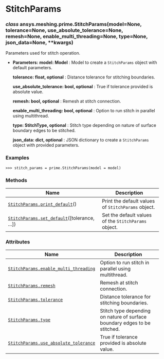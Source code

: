 <!-- vale off -->

# StitchParams

<a id="ansys.meshing.prime.StitchParams"></a>

### *class* ansys.meshing.prime.StitchParams(model=None, tolerance=None, use_absolute_tolerance=None, remesh=None, enable_multi_threading=None, type=None, json_data=None, \*\*kwargs)

Parameters used for stitch operation.

* **Parameters:**
  **model: Model**
  : Model to create a `StitchParams` object with default parameters.

  **tolerance: float, optional**
  : Distance tolerance for stitching boundaries.

  **use_absolute_tolerance: bool, optional**
  : True if tolerance provided is absolute value.

  **remesh: bool, optional**
  : Remesh at stitch connection.

  **enable_multi_threading: bool, optional**
  : Option to run stitch in parallel using multithread.

  **type: StitchType, optional**
  : Stitch type depending on nature of surface boundary edges to be stitched.

  **json_data: dict, optional**
  : JSON dictionary to create a `StitchParams` object with provided parameters.

### Examples

```pycon
>>> stitch_params = prime.StitchParams(model = model)
```

<!-- !! processed by numpydoc !! -->

### Methods

| Name | Description |
|----------------------------------------------------------------------------------------------------------------------------------------------|------------------------------------------------------|
| [`StitchParams.print_default`](ansys.meshing.prime.StitchParams.print_default.md#ansys.meshing.prime.StitchParams.print_default)()           | Print the default values of `StitchParams` object.   |
| [`StitchParams.set_default`](ansys.meshing.prime.StitchParams.set_default.md#ansys.meshing.prime.StitchParams.set_default)([tolerance, ...]) | Set the default values of the `StitchParams` object. |

### Attributes

| Name | Description |
|---------------------------------------------------------------------------------------------------------------------------------------------------------------|---------------------------------------------------------------------------|
| [`StitchParams.enable_multi_threading`](ansys.meshing.prime.StitchParams.enable_multi_threading.md#ansys.meshing.prime.StitchParams.enable_multi_threading)   | Option to run stitch in parallel using multithread.                       |
| [`StitchParams.remesh`](ansys.meshing.prime.StitchParams.remesh.md#ansys.meshing.prime.StitchParams.remesh)                                                   | Remesh at stitch connection.                                              |
| [`StitchParams.tolerance`](ansys.meshing.prime.StitchParams.tolerance.md#ansys.meshing.prime.StitchParams.tolerance)                                          | Distance tolerance for stitching boundaries.                              |
| [`StitchParams.type`](ansys.meshing.prime.StitchParams.type.md#ansys.meshing.prime.StitchParams.type)                                                         | Stitch type depending on nature of surface boundary edges to be stitched. |
| [`StitchParams.use_absolute_tolerance`](ansys.meshing.prime.StitchParams.use_absolute_tolerance.md#ansys.meshing.prime.StitchParams.use_absolute_tolerance)   | True if tolerance provided is absolute value.                             |
<!-- vale on -->